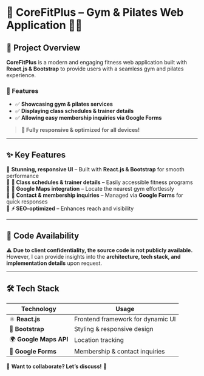 # 🎯 CoreFitPlus – Gym & Pilates Web Application 💪🏽  

## 📖 Project Overview  
**CoreFitPlus** is a modern and engaging fitness web application built with **React.js & Bootstrap** to provide users with a seamless gym and pilates experience.  

### 🌟 Features  
- ✅ **Showcasing gym & pilates services**  
- ✅ **Displaying class schedules & trainer details**  
- ✅ **Allowing easy membership inquiries via Google Forms**  

> **🚀 Fully responsive & optimized for all devices!**  

---

## ✨ Key Features  

🔹 **Stunning, responsive UI** – Built with **React.js & Bootstrap** for smooth performance  
🔹 **📅 Class schedules & trainer details** – Easily accessible fitness programs  
🔹 **📍 Google Maps integration** – Locate the nearest gym effortlessly  
🔹 **📢 Contact & membership inquiries** – Managed via **Google Forms** for quick responses  
🔹 **⚡ SEO-optimized** – Enhances reach and visibility  

---

## 🔐 Code Availability  

⚠️ **Due to client confidentiality, the source code is not publicly available.** However, I can provide insights into the **architecture, tech stack, and implementation details** upon request.  

---

## 🛠️ Tech Stack  

| **Technology**      | **Usage**                             |
|---------------------|-------------------------------------|
| ⚛️ **React.js**     | Frontend framework for dynamic UI  |
| 🎨 **Bootstrap**    | Styling & responsive design        |
| 🌍 **Google Maps API** | Location tracking                |
| 📝 **Google Forms**  | Membership & contact inquiries     |

📩 **Want to collaborate? Let’s discuss!** 🚀  
